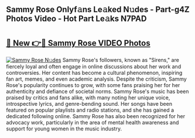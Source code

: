 ## Sammy Rose Onlyf𝚊ns Le𝚊ked N𝚞des - Part-g4Z Photos Video - Hot Part Le𝚊ks N7PAD

# <h2><a href="http://ab51627.deff.icu/?id=Sammy+Rose">🔗 New 👉🔴 Sammy Rose VIDEO Photos</a></h2>

[![Sammy Rose N𝚞des](https://i.imgur.com/rIISA9y.gif)](http://ab51627.deff.icu/?id=Sammy+Rose)
Sammy Rose's followers, known as "Sirens," are fiercely loyal and often engage in online discussions about her work and controversies. Her content has become a cultural phenomenon, inspiring fan art, memes, and even academic analysis. Despite the criticism, Sammy Rose's popularity continues to grow, with some fans praising her for her authenticity and defiance of societal norms. Sammy Rose's music has been praised by critics and fans alike, with many noting her unique voice, introspective lyrics, and genre-bending sound. Her songs have been featured on popular playlists and radio stations, and she has gained a dedicated following online. Sammy Rose has also been recognized for her advocacy work, particularly in the area of mental health awareness and support for young women in the music industry.
